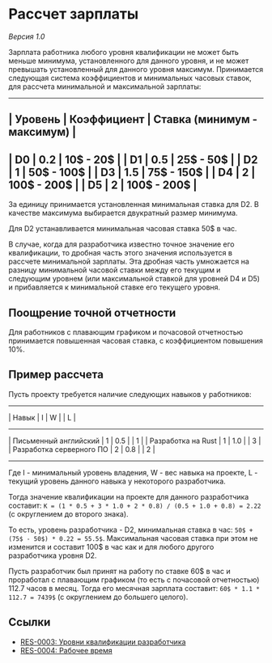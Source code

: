 # Рассчет зарплаты

*Версия 1.0*

Зарплата работника любого уровня квалификации не может быть меньше минимума, установленного для данного уровня, и не может превышать установленный для данного уровня максимум. Принимается следующая система коэффициентов и минимальных часовых ставок, для рассчета минимальной и максимальной зарплаты:

-------------------------------------------------------
| Уровень | Коэффициент | Ставка (минимум - максимум) |
-------------------------------------------------------
| D0      | 0.2         | 10$ - 20$                   |
| D1      | 0.5         | 25$ - 50$                   |
| D2      | 1           | 50$ - 100$                  |
| D3      | 1.5         | 75$ - 150$                  |
| D4      | 2           | 100$ - 200$                 |
| D5      | 2           | 100$ - 200$                 |
-------------------------------------------------------

За единицу принимается установленная минимальная ставка для D2. В качестве максимума выбирается двукратный размер минимума.

Для D2 устанавливается минимальная часовая ставка 50$ в час.

В случае, когда для разработчика известно точное значение его квалификации, то дробная часть этого значения используется в рассчете минимальной зарплаты. Эта дробная часть умножается на разницу минимальной часовой ставки между его текущим и следующим уровнем (или максимальной ставкой для уровней D4 и D5) и прибавляется к минимальной ставке его текущего уровня.


## Поощрение точной отчетности

Для работников с плавающим графиком и почасовой отчетностью принимается повышенная часовая ставка, с коэффициентом повышения 10%.


## Пример рассчета

Пусть проекту требуется наличие следующих навыков у работников:

---------------------------------------  -----
| Навык                    | I  | W   |  | L |
---------------------------------------  -----
| Письменный английский    | 1  | 0.5 |  | 1 |
| Разработка на Rust       | 1  | 1.0 |  | 3 |
| Разработка серверного ПО | 2  | 0.8 |  | 2 |
---------------------------------------  -----

Где I - минимальный уровень владения, W - вес навыка на проекте, L - текущий уровень данного навыка у некоторого разработчика.

Тогда значение квалификации на проекте для данного разработчика составит: `K = (1 * 0.5 + 3 * 1.0 + 2 * 0.8) / (0.5 + 1.0 + 0.8) = 2.22` (с округлением до второго знака).

То есть, уровень разработчика - D2, минимальная ставка в час: `50$ + (75$ - 50$) * 0.22 = 55.5$`. Максимальная часовая ставка при этом не изменится и составит 100$ в час как и для любого другого разработчика уровня D2.

Пусть разработчик был принят на работу по ставке 60$ в час и проработал с плавающим графиком (то есть с почасовой отчетностью) 112.7 часов в месяц. Тогда его месячная зарплата составит: `60$ * 1.1 * 112.7 = 7439$` (с округлением до большего целого).


## Ссылки

- [RES-0003: Уровни квалификации разработчика](res-0003-developer-skill-levels.ru.md)
- [RES-0004: Рабочее время](res-0004-working-time.ru.md)
